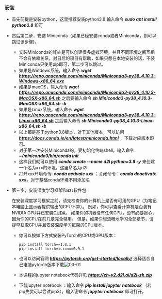 ### 安装

- 首先前提是安装python，这里推荐安装python3.8 输入命令 ***sudo apt install python3.8*** 即可

- 然后第二步，安装 Miniconda（如果已经安装conda或者Miniconda，则可以跳过该步骤)。

  - 安装MIniconda的好处是可以创建很多虚拟环境，并且不同环境之间互相不会有依赖关系，对日后的项目有帮助，如果只想在本地安装的话，不装Miniconda只使用pip即可，第二步可以跳过。
  - 如果是Windows系统，输入命令 ***wget https://repo.anaconda.com/miniconda/Miniconda3-py38_4.10.3-Windows-x86_64.exe***
  - 如果是macOS，输入命令 ***wget https://repo.anaconda.com/miniconda/Miniconda3-py38_4.10.3-MacOSX-x86_64.sh*** 之后要输入命令 ***sh Miniconda3-py38_4.10.3-MacOSX-x86_64.sh -b***
  - 如果是Linux系统，输入命令 ***wget https://repo.anaconda.com/miniconda/Miniconda3-py38_4.10.3-Linux-x86_64.sh*** 之后输入命令 ***sh Miniconda3-py38_4.10.3-Linux-x86_64.sh -b***
  - 以上都是基于python3.8版本，对于其他版本，可以访问 ***https://docs.conda.io/en/latest/miniconda.html*** ，下载对应版本即可。
  - 对于第一次安装Miniconda的，要初始化终端shell，输入命令 ***~/miniconda3/bin/conda init***
  - 这样我们就可以使用 ***conda create --name d2l python=3.8 -y*** 来创建一个名为xxx的环境，这里命名为d2l
  - 打开xxx环境命令: ***conda activate xxx*** ；关闭命令：***conda deactivate xxx***。对于基础conda环境不用添加名

- 第三步，安装深度学习框架和`d2l`软件包

  在安装深度学习框架之前，请先检查你的计算机上是否有可用的GPU（为笔记本电脑上显示器提供输出的GPU不算）。 例如，你可以查看计算机是否装有NVIDIA GPU并已安装[CUDA](https://developer.nvidia.com/cuda-downloads)。 如果你的机器没有任何GPU，没有必要担心，因为你的CPU在前几章完全够用。 但是，如果你想流畅地学习全部章节，请提早获取GPU并且安装深度学习框架的GPU版本。

  - 你可以按如下方式安装PyTorch的CPU或GPU版本：

    ```
    pip install torch==1.8.1
    pip install torchvision==0.9.1
    ```

  - 也可以访问官网 ***https://pytorch.org/get-started/locally/*** 选择适合自己电脑pytorch版本下载![03-01](https://github.com/kinza99/DeepLearning-MuLi-Notes/blob/main/imgs/02/03-01.png)

  - 本课程的jupyter notebook代码详见 ***https://zh-v2.d2l.ai/d2l-zh.zip***

  - 下载jupyter notebook ：输入命令 ***pip install jupyter notebook*** （若pip失灵可以尝试pip3），输入密命令 ***jupyter notebook*** 即可打开。
